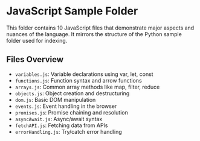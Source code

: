 # JavaScript Sample Folder

This folder contains 10 JavaScript files that demonstrate major aspects and nuances of the language. It mirrors the structure of the Python sample folder used for indexing.

## Files Overview

- `variables.js`: Variable declarations using var, let, const
- `functions.js`: Function syntax and arrow functions
- `arrays.js`: Common array methods like map, filter, reduce
- `objects.js`: Object creation and destructuring
- `dom.js`: Basic DOM manipulation
- `events.js`: Event handling in the browser
- `promises.js`: Promise chaining and resolution
- `asyncAwait.js`: Async/await syntax
- `fetchAPI.js`: Fetching data from APIs
- `errorHandling.js`: Try/catch error handling